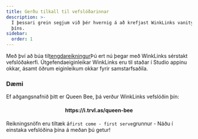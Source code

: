 ```yaml
---
title: Gerðu tilkall til vefslóðarinnar
description: >-
  Í þessari grein segjum við þér hvernig á að krefjast WinkLinks vanity URL-sins
  þíns.
sidebar:
  order: 1
---
```

Með því að búa til[tengdareikningur](/studio/what-is-studio)Þú ert nú þegar með WinkLinks sérstakt vefslóðakerfi. Útgefendaeiginleikar WinkLinks eru til staðar í Studio appinu okkar, ásamt öðrum eiginleikum okkar fyrir samstarfsaðila.

### Dæmi

Ef aðgangsnafnið þitt er Queen Bee, þá verður WinkLinks vefslóðin þín:

<h4 align="center">https://i.trvl.as/queen-bee</h4>


Reikningsnöfn eru tiltæk á`first come - first serve`grunnur - Náðu í einstaka vefslóðina þína á meðan þú getur!

